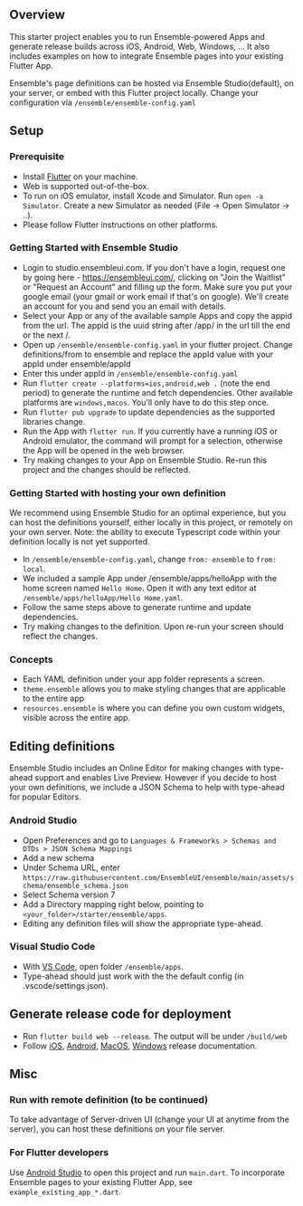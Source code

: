 ## Overview

This starter project enables you to run Ensemble-powered Apps and generate release builds across iOS, Android, Web, Windows, ... It also includes examples on how to integrate Ensemble pages into your existing Flutter App.

Ensemble's page definitions can be hosted via Ensemble Studio(default), on your server, or embed with this Flutter project locally. Change your configuration via `/ensemble/ensemble-config.yaml`

## Setup
### Prerequisite
- Install [Flutter](https://docs.flutter.dev/get-started/install) on your machine. 
- Web is supported out-of-the-box. 
- To run on iOS emulator, install Xcode and Simulator. Run `open -a Simulator`. Create a new Simulator as needed (File -> Open Simulator -> ..).
- Please follow Flutter instructions on other platforms.

### Getting Started with Ensemble Studio
- Login to studio.ensembleui.com. If you don't have a login, request one by going here - https://ensembleui.com/, clicking on "Join the Waitlist" or "Request an Account" and filling up the form. Make sure you put your google email (your gmail or work email if that's on google). We'll create an account for you and send you an email with details.
- Select your App or any of the available sample Apps and copy the appid from the url. The appid is the uuid string after /app/ in the url till the end or the next /.
- Open up `/ensemble/ensemble-config.yaml` in your flutter project. Change definitions/from to ensemble and replace the appId value with your appId under ensemble/appId
- Enter this under appId in `/ensemble/ensemble-config.yaml`
- Run `flutter create --platforms=ios,android,web .` (note the end period) to generate the runtime and fetch dependencies. Other available platforms are `windows,macos`. You'll only have to do this step once.
- Run `flutter pub upgrade` to update dependencies as the supported libraries change.
- Run the App with `flutter run`. If you currently have a running iOS or Android emulator, the command will prompt for a selection, otherwise the App will be opened in the web browser.
- Try making changes to your App on Ensemble Studio. Re-run this project and the changes should be reflected.

### Getting Started with hosting your own definition
We recommend using Ensemble Studio for an optimal experience, but you can host the definitions yourself, either locally in this project, or remotely on your own server.
Note: the ability to execute Typescript code within your definition locally is not yet supported. 
- In `/ensemble/ensemble-config.yaml`, change `from: ensemble` to `from: local`.
- We included a sample App under /ensemble/apps/helloApp with the home screen named `Hello Home`. Open it with any text editor at `/ensemble/apps/helloApp/Hello Home.yaml`.
- Follow the same steps above to generate runtime and update dependencies. 
- Try making changes to the definition. Upon re-run your screen should reflect the changes.

### Concepts
- Each YAML definition under your app folder represents a screen.
- `theme.ensemble` allows you to make styling changes that are applicable to the entire app
- `resources.ensemble` is where you can define you own custom widgets, visible across the entire app.

## Editing definitions
Ensemble Studio includes an Online Editor for making changes with type-ahead support and enables Live Preview. However if you decide to host your own definitions, we include a JSON Schema to help with type-ahead for popular Editors.
### Android Studio
- Open Preferences and go to `Languages & Frameworks > Schemas and DTDs > JSON Schema Mappings`
- Add a new schema
- Under Schema URL, enter `https://raw.githubusercontent.com/EnsembleUI/ensemble/main/assets/schema/ensemble_schema.json`
- Select Schema version 7
- Add a Directory mapping right below, pointing to `<your_folder>/starter/ensemble/apps`.
- Editing any definition files will show the appropriate type-ahead.

### Visual Studio Code
- With [VS Code](https://code.visualstudio.com/download), open folder `/ensemble/apps`. 
- Type-ahead should just work with the the default config (in .vscode/settings.json).

## Generate release code for deployment 
- Run `flutter build web --release`. The output will be under `/build/web`
- Follow [iOS](https://docs.flutter.dev/deployment/ios), [Android](https://docs.flutter.dev/deployment/android), [MacOS](https://docs.flutter.dev/deployment/macos), [Windows](https://docs.flutter.dev/deployment/windows) release documentation.


## Misc
### Run with remote definition (to be continued)
To take advantage of Server-driven UI (change your UI at anytime from the server), you can host these definitions on your file server.

### For Flutter developers
Use [Android Studio](https://developer.android.com/studio) to open this project and run `main.dart`.
To incorporate Ensemble pages to your existing Flutter App, see `example_existing_app_*.dart`.

